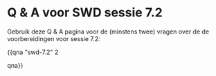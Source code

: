 # Q & A voor SWD sessie 7.2

Gebruik deze Q & A pagina voor de (minstens twee) vragen over de de voorbereidingen voor sessie 7.2:


{{qna "swd-7.2" 2

qna}}